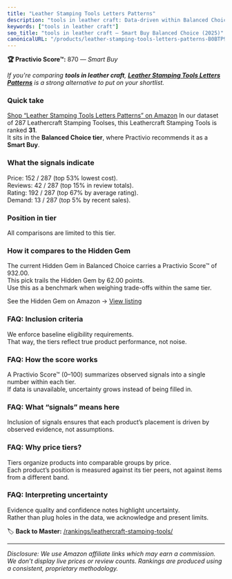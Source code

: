 ```yaml
---
title: "Leather Stamping Tools Letters Patterns"
description: "tools in leather craft: Data-driven within Balanced Choice ranking using the Practivio Score™. Positioned by quality, value, demand, findability, momentum."
keywords: ["tools in leather craft"]
seo_title: "tools in leather craft — Smart Buy Balanced Choice (2025)"
canonicalURL: "/products/leather-stamping-tools-letters-patterns-B0BTP9KP7F/"
---
```


**🏆 Practivio Score™:** 870 — _Smart Buy_


*If you're comparing **tools in leather craft**, **[Leather Stamping Tools Letters Patterns](https://www.amazon.com/dp/B0BTP9KP7F?tag=practivio-20)** is a strong alternative to put on your shortlist.*
### Quick take
[Shop “Leather Stamping Tools Letters Patterns” on Amazon](https://www.amazon.com/dp/B0BTP9KP7F?tag=practivio-20)
In our dataset of 287 Leathercraft Stamping Toolses, this Leathercraft Stamping Tools is ranked **31**.  
It sits in the **Balanced Choice tier**, where Practivio recommends it as a **Smart Buy**.

### What the signals indicate
Price: 152 / 287 (top 53% lowest cost).  
Reviews: 42 / 287 (top 15% in review totals).  
Rating: 192 / 287 (top 67% by average rating).  
Demand: 13 / 287 (top 5% by recent sales).

### Position in tier
All comparisons are limited to this tier.

### How it compares to the Hidden Gem
The current Hidden Gem in Balanced Choice carries a Practivio Score™ of 932.00.  
This pick trails the Hidden Gem by 62.00 points.  
Use this as a benchmark when weighing trade-offs within the same tier.  

See the Hidden Gem on Amazon → [View listing](https://www.amazon.com/dp/B09VBWYHQY?tag=practivio-20)

### FAQ: Inclusion criteria
We enforce baseline eligibility requirements.  
That way, the tiers reflect true product performance, not noise.

### FAQ: How the score works
A Practivio Score™ (0–100) summarizes observed signals into a single number within each tier.  
If data is unavailable, uncertainty grows instead of being filled in.

### FAQ: What “signals” means here
Inclusion of signals ensures that each product’s placement is driven by observed evidence, not assumptions.

### FAQ: Why price tiers?
Tiers organize products into comparable groups by price.  
Each product’s position is measured against its tier peers, not against items from a different band.

### FAQ: Interpreting uncertainty
Evidence quality and confidence notes highlight uncertainty.  
Rather than plug holes in the data, we acknowledge and present limits.


🏷️ **Back to Master:** [/rankings/leathercraft-stamping-tools/](/rankings/leathercraft-stamping-tools/)

---
_Disclosure: We use Amazon affiliate links which may earn a commission. We don’t display live prices or review counts. Rankings are produced using a consistent, proprietary methodology._
